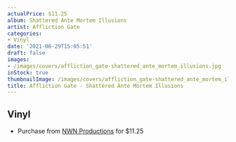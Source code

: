 ```yaml
---
actualPrice: $11.25
album: Shattered Ante Mortem Illusions
artist: Affliction Gate
categories:
- Vinyl
date: '2021-06-29T15:05:51'
draft: false
images:
- /images/covers/affliction_gate-shattered_ante_mortem_illusions.jpg
inStock: true
thumbnailImage: /images/covers/affliction_gate-shattered_ante_mortem_illusions-thumb.jpg
title: Affliction Gate - Shattered Ante Mortem Illusions
---
```


## Vinyl
* Purchase from [NWN Productions](http://shop.nwnprod.com/index.php?route=product/product&path=75&product_id=1758&sort=pd.name&order=ASC) for $11.25
